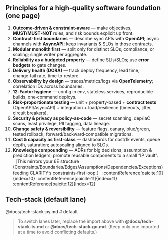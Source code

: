 ## Principles for a high‑quality software foundation (one page)
1) **Outcome‑driven & constraint‑aware** — make objectives, **MUST/MUST‑NOT** rules, and risk bounds explicit up front.  
2) **Contract‑first boundaries** — describe sync APIs with **OpenAPI**; async channels with **AsyncAPI**; keep invariants & SLOs in those contracts.  
3) **Modular monolith first** — split only for distinct SLOs, compliance, or scaling; single writer per aggregate.  
4) **Reliability as a budgeted property** — define SLIs/SLOs; use **error budgets** to gate changes.  
5) **Delivery health (DORA)** — track deploy frequency, lead time, change‑fail rate, time‑to‑restore.  
6) **Observability by design** — traces/metrics/logs via **OpenTelemetry**; correlation IDs across boundaries.  
7) **12‑Factor hygiene** — config in env, stateless services, reproducible builds, one‑command deploys.  
8) **Risk‑proportionate testing** — unit + property‑based + **contract tests** (OpenAPI/AsyncAPI) + integration + load/resilience (timeouts, jitter, circuit breakers).  
9) **Security & privacy as policy‑as‑code** — secret scanning, dep/IaC scans, least privilege, PII tagging, data lineage.  
10) **Change safety & reversibility** — feature flags, canary, blue/green, tested rollback; forward/backward‑compatible migrations.  
11) **Cost & capacity as first‑class** — dashboards for cost/1k events, queue depth, saturation; autoscaling aligned to SLOs.  
12) **Knowledge compounding** — ADRs for big decisions; assumption & prediction ledgers; promote reusable components to a small “IP vault”.  
〔This mirrors your 6E structure (Constraints/Boundaries/Edges/Assumptions/Dependencies/Exceptions) feeding CLARITY’s constraints‑first loop.〕 :contentReference[oaicite:10]{index=10} :contentReference[oaicite:11]{index=11} :contentReference[oaicite:12]{index=12}

## Tech‑stack (default lane)
@docs/tech-stack-py.md # default

> To switch lanes later, replace the import above with **@docs/tech-stack-ts.md** or **@docs/tech-stack-go.md**. (Keep only one imported at a time to avoid conflicting defaults.)
